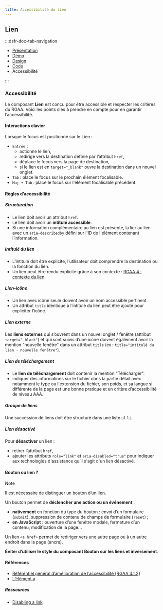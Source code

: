 ```yaml
---
title: Accessibilité du lien
---
```


## Lien

:::dsfr-doc-tab-navigation

- [Présentation](../index.md)
- [Démo](../demo/index.md)
- [Design](../design/index.md)
- [Code](../code/index.md)
- Accessibilité

:::

### Accessibilité

Le composant **Lien** est conçu pour être accessible et respecter les critères du RGAA. Voici les points clés à prendre en compte pour en garantir l’accessibilité.

#### Interactions clavier

Lorsque le focus est positionné sur le Lien :

- `Entrée` : 
  - actionne le lien,
  - redirige vers la destination définie par l’attribut `href`,
  - déplace le focus vers la page de destination,
  - si le lien est en `target="_blank"` ouvre la destination dans un nouvel onglet.
- `Tab`&nbsp;: place le focus sur le prochain élément focalisable.
- `Maj + Tab`&nbsp;: place le focus sur l'élément focalisable précédent.

#### Règles d’accessibilité

##### Structuration

- Le lien doit avoir un attribut `href`. 
- Le lien doit avoir un **intitulé accessible**.
- Si une information complémentaire au lien est présente, la lier au lien avec un `aria-describedby` défini sur l'ID de l'élément contenant l’information.

##### Intitulé du lien

- L’intitulé doit être explicite, l’utilisateur doit comprendre la destination ou la fonction du lien.
- Un lien peut être rendu explicite grâce à son contexte : [RGAA 4 : contexte du lien](https://www.numerique.gouv.fr/publications/rgaa-accessibilite/methode/glossaire/#contexte-du-lien).

##### Lien-icône

- Un lien avec icône seule doivent avoir un nom accessible pertinent.
- Un attribut `title` identique à l’intitulé du lien peut être ajouté pour expliciter l’icône.

##### Lien externe

Les **liens externes** qui s’ouvrent dans un nouvel onglet / fenêtre (attribut `target="_blank"`) et qui sont suivis d’une icône doivent également avoir la mention "nouvelle fenêtre" dans un attribut `title` (ex&nbsp;: `title="intitulé du lien - nouvelle fenêtre"`).

##### Lien de téléchargement
- Le **lien de téléchargement** doit contenir la mention "Télécharger". 
- Indiquer des informations sur le fichier dans la partie détail avec notamment le type ou l'extension du fichier, son poids, et sa langue si différente de la page est une bonne pratique et un critère d’accessibilité de niveau AAA.

##### Groupe de liens

Une succession de liens doit être structuré dans une liste `ul` `li`.

##### Lien désactivé
Pour **désactiver** un lien&nbsp;: 
- retirer l’attribut `href`, 
- ajouter les attributs `role="link"` et `aria-disabled="true"` pour indiquer aux technologies d'assistance qu’il s'agit d'un lien désactivé.

#### Bouton ou lien&nbsp;?

>[!NOTE]
>Il est nécessaire de distinguer un bouton d’un lien.
>
>Un bouton permet de **déclencher une action ou un événement**&nbsp;:
>- **nativement** en fonction du type du bouton&nbsp;: envoi d’un formulaire (`submit`), suppression de contenu de champs de formulaire (`reset`)&nbsp;;
>- **en JavaScript**&nbsp;: ouverture d’une fenêtre modale, fermeture d’un contenu, modification de la page…
>
>Un lien `<a href>` permet de rediriger vers une autre page ou à un autre endroit dans la page (ancre).
>  

**Éviter d’utiliser le style du composant Bouton sur les liens et inversement**.

#### Références

- [Référentiel général d’amélioration de l’accessibilité (RGAA 4.1.2)](https://accessibilite.numerique.gouv.fr/methode/criteres-et-tests/)
- [L’élément a](https://html.spec.whatwg.org/#the-a-element)

##### Ressources

- <a href="https://www.scottohara.me/blog/2021/05/28/disabled-links.html" lang="en">Disabling a link</a>